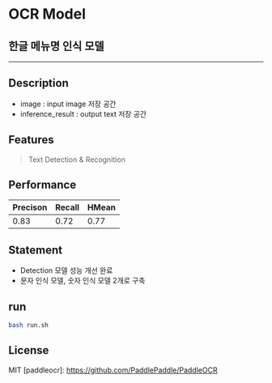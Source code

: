# OCR Model
## 한글 메뉴명 인식 모델

***
## Description
- image : input image 저장 공간
- inference_result : output text 저장 공간

## Features 
> Text Detection & Recognition   


## Performance   
| Precison | Recall | HMean |
| ------ | ------ | ------ |
| 0.83 | 0.72 | 0.77 |

## Statement
- Detection 모델 성능 개선 완료
- 문자 인식 모델, 숫자 인식 모델 2개로 구축

## run

```sh
bash run.sh
```


## License
MIT
   [paddleocr]: <https://github.com/PaddlePaddle/PaddleOCR>
